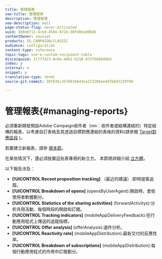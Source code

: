 ```yaml
---
title: 管理報表
seo-title: 管理報表
description: 管理報表
seo-description: null
page-status-flag: never-activated
uuid: 3b8e6f11-4cbd-450e-871b-50fd0ead96db
contentOwner: sauviat
products: SG_CAMPAIGN/CLASSIC
audience: configuration
content-type: reference
topic-tags: use-a-custom-recipient-table
discoiquuid: 21777423-0c8a-4bb1-b210-972f660648bd
index: y
internal: n
snippet: y
translation-type: tm+mt
source-git-commit: 20f835c357d016643ea1f3209ee4dfb6d3239f90

---
```



# 管理報表{#managing-reports}

必須重新開發預設Adobe Campaign收件者（nm：收件者或結構連結的）特定結構的報表，以考慮自訂表格及其透過目標對應連結的表格的資料(請參閱 [Target對應區段](../../configuration/using/target-mapping.md) )。

若要建立新報表，請參 [閱本節](../../reporting/using/about-reports-creation-in-campaign.md)。

在某些情況下，還必須放置這些表專用的新立方。 本節將詳細介紹 [立方體](../../reporting/using/about-cubes.md)。

以下報告涉及：

* **[!UICONTROL Recent proposition tracking]** （最近的建議）:即時提案追蹤。
* **[!UICONTROL Breakdown of opens]** (opensByUserAgent):開啟時，會依使用者軟體劃分。
* **[!UICONTROL Statistics of the sharing activities]** (forwardActivitys):分析共用活動、每個時段的開啟和訂閱。
* **[!UICONTROL Tracking indicators]** (mobileAppDeliveryFeedback):在行動應用程式上傳送的追蹤指標。
* **[!UICONTROL Offer analysis]** (offerAnalysis):選件分析。
* **[!UICONTROL Reactivity rate]** (mobileAppDistribution):最新交付的反應性率。
* **[!UICONTROL Breakdown of subscriptions]** (mobileAppDistribution):每個行動應用程式的作用中訂閱劃分。

